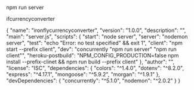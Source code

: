 npm run server

ifcurrencyconverter


{
  "name": "ironflycurrencyconverter",
  "version": "1.0.0",
  "description": "",
  "main": "server.js",
  "scripts": {
    "start": "node server",
    "server": "nodemon server",
    "test": "echo \"Error: no test specified\" && exit 1",
    "client": "npm start --prefix client",
    "dev": "concurrently \"npm run server\" \"npm run client\"",
    "heroku-postbuild": "NPM_CONFIG_PRODUCTION=false npm install --prefix-clinet && npm run build --prefix client"
  },
  "author": "",
  "license": "ISC",
  "dependencies": {
    "colors": "^1.4.0",
    "dotenv": "^8.2.0",
    "express": "^4.17.1",
    "mongoose": "^5.9.2",
    "morgan": "^1.9.1"
  },
  "devDependencies": {
    "concurrently": "^5.1.0",
    "nodemon": "^2.0.2"
  }
}

